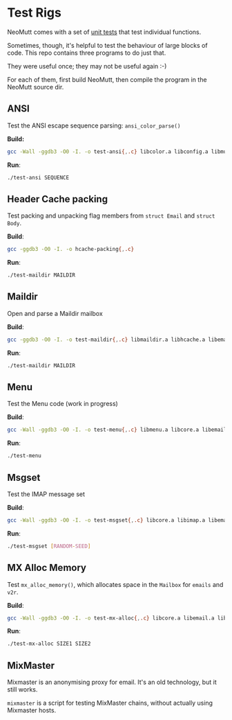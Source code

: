 # Test Rigs

NeoMutt comes with a set of [unit tests](https://github.com/neomutt/neomutt-test-files)
that test individual functions.

Sometimes, though, it's helpful to test the behaviour of large blocks of code.
This repo contains three programs to do just that.

They were useful once; they may not be useful again :-)

For each of them, first build NeoMutt, then compile the program in the NeoMutt
source dir.

## ANSI

Test the ANSI escape sequence parsing: `ansi_color_parse()`

**Build:**
```sh
gcc -Wall -ggdb3 -O0 -I. -o test-ansi{,.c} libcolor.a libconfig.a libmutt.a -lpcre2-8 -lncursesw
```

**Run**:
```sh
./test-ansi SEQUENCE
```

## Header Cache packing

Test packing and unpacking flag members from `struct Email` and `struct Body`.

**Build**:
```sh
gcc -ggdb3 -O0 -I. -o hcache-packing{,.c}
```

**Run**:
```sh
./test-maildir MAILDIR
```

## Maildir

Open and parse a Maildir mailbox

**Build**:
```sh
gcc -ggdb3 -O0 -I. -o test-maildir{,.c} libmaildir.a libhcache.a libemail.a libaddress.a libcore.a libconfig.a libmutt.a -lidn2 -lpcre2-8
```

**Run**:
```sh
./test-maildir MAILDIR
```

## Menu

Test the Menu code (work in progress)

**Build**:
```sh
gcc -Wall -ggdb3 -O0 -I. -o test-menu{,.c} libmenu.a libcore.a libemail.a libconfig.a libaddress.a libmutt.a -lidn2
```

**Run**:
```sh
./test-menu
```

## Msgset

Test the IMAP message set

**Build**:
```sh
gcc -Wall -ggdb3 -O0 -I. -o test-msgset{,.c} libcore.a libimap.a libemail.a libaddress.a libconfig.a libmutt.a -lidn2 -lpcre2-8
```

**Run**:
```sh
./test-msgset [RANDOM-SEED]
```

## MX Alloc Memory

Test `mx_alloc_memory()`, which allocates space in the `Mailbox` for `emails` and `v2r`.

**Build**:
```sh
gcc -Wall -ggdb3 -O0 -I. -o test-mx-alloc{,.c} libcore.a libemail.a libaddress.a libconfig.a libmutt.a -lpcre2-8 -lidn2
```

**Run**:
```sh
./test-mx-alloc SIZE1 SIZE2
```

## MixMaster

Mixmaster is an anonymising proxy for email.
It's an old technology, but it still works.

`mixmaster` is a script for testing MixMaster chains, without actually using
Mixmaster hosts.

